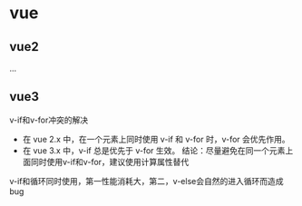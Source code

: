 # vue


## vue2
...

## vue3
v-if和v-for冲突的解决
- 在 vue 2.x 中，在一个元素上同时使用 v-if 和 v-for 时，v-for 会优先作用。
- 在 vue 3.x 中，v-if 总是优先于 v-for 生效。
结论：尽量避免在同一个元素上面同时使用v-if和v-for，建议使用计算属性替代

v-if和循环同时使用，第一性能消耗大，第二，v-else会自然的进入循环而造成bug


